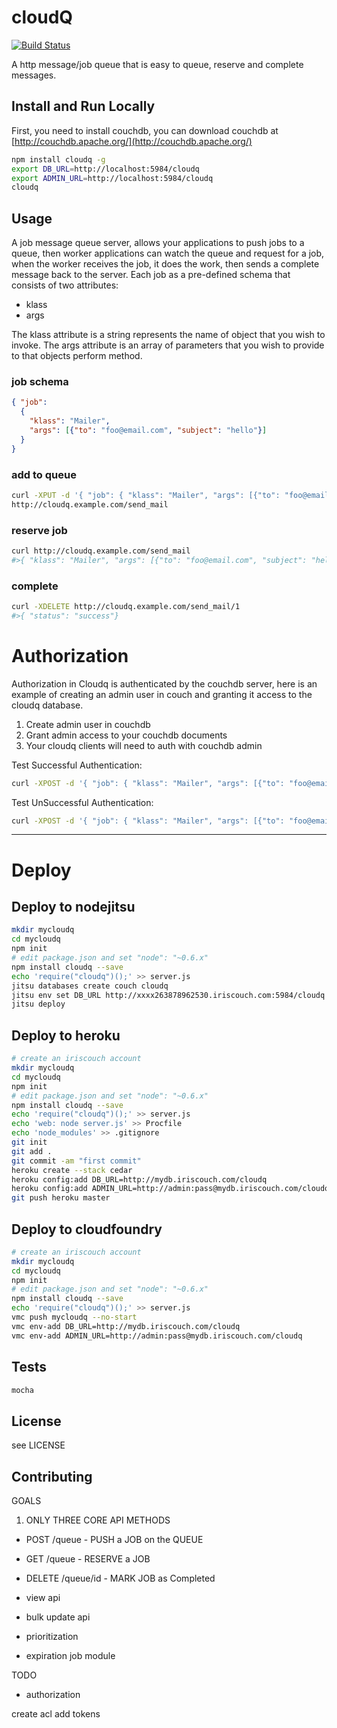 # cloudQ 

[![Build Status](https://secure.travis-ci.org/twilson63/node-cloudq.png)](http://travis-ci.org/twilson63/node-cloudq)

A http message/job queue that is easy to queue, reserve and complete messages.

## Install and Run Locally

First, you need to install couchdb, you can download couchdb at [http://couchdb.apache.org/](http://couchdb.apache.org/)

``` sh
npm install cloudq -g
export DB_URL=http://localhost:5984/cloudq
export ADMIN_URL=http://localhost:5984/cloudq
cloudq
```

## Usage

A job message queue server, allows your applications to push jobs to a queue, then
worker applications can watch the queue and request for a job, when the worker
receives the job, it does the work, then sends a complete message back to the server.  Each job as a pre-defined schema that consists of two attributes:

* klass
* args

The klass attribute is a string represents the name of object that you wish to invoke.
The args attribute is an array of parameters that you wish to provide to that objects perform method.

### job schema

``` json
{ "job":
  {
    "klass": "Mailer",
    "args": [{"to": "foo@email.com", "subject": "hello"}]
  }
}
```

### add to queue

``` sh
curl -XPUT -d '{ "job": { "klass": "Mailer", "args": [{"to": "foo@email.com", "subject": "hello"}]}}'
http://cloudq.example.com/send_mail
```

### reserve job

``` sh
curl http://cloudq.example.com/send_mail
#>{ "klass": "Mailer", "args": [{"to": "foo@email.com", "subject": "hello"}], "id": "1"}
```

### complete

``` sh
curl -XDELETE http://cloudq.example.com/send_mail/1
#>{ "status": "success"}
```

# Authorization

Authorization in Cloudq is authenticated by the couchdb server, here is an example of creating an admin user in couch and granting it access to the cloudq database.

1. Create admin user in couchdb
2. Grant admin access to your couchdb documents
3. Your cloudq clients will need to auth with couchdb admin

Test Successful Authentication:

``` sh
curl -XPOST -d '{ "job": { "klass": "Mailer", "args": [{"to": "foo@email.com", "subject": "hello"}]}}' http://admin:pass@cloudq.example.com/send_mail
```

Test UnSuccessful Authentication:

``` sh
curl -XPOST -d '{ "job": { "klass": "Mailer", "args": [{"to": "foo@email.com", "subject": "hello"}]}}' http://cloudq.example.com/send_mail
```

---

# Deploy

## Deploy to nodejitsu

``` sh
mkdir mycloudq
cd mycloudq
npm init
# edit package.json and set "node": "~0.6.x"
npm install cloudq --save
echo 'require("cloudq")();' >> server.js
jitsu databases create couch cloudq
jitsu env set DB_URL http://xxxx263878962530.iriscouch.com:5984/cloudq
jitsu deploy
```

## Deploy to heroku
``` sh
# create an iriscouch account
mkdir mycloudq
cd mycloudq
npm init
# edit package.json and set "node": "~0.6.x"
npm install cloudq --save
echo 'require("cloudq")();' >> server.js
echo 'web: node server.js' >> Procfile
echo 'node_modules' >> .gitignore
git init
git add .
git commit -am "first commit"
heroku create --stack cedar
heroku config:add DB_URL=http://mydb.iriscouch.com/cloudq
heroku config:add ADMIN_URL=http://admin:pass@mydb.iriscouch.com/cloudq
git push heroku master
```

## Deploy to cloudfoundry

``` sh
# create an iriscouch account
mkdir mycloudq
cd mycloudq
npm init
# edit package.json and set "node": "~0.6.x"
npm install cloudq --save
echo 'require("cloudq")();' >> server.js
vmc push mycloudq --no-start
vmc env-add DB_URL=http://mydb.iriscouch.com/cloudq
vmc env-add ADMIN_URL=http://admin:pass@mydb.iriscouch.com/cloudq

```

## Tests

``` sh
mocha
```

## License

see LICENSE

## Contributing

GOALS

1. ONLY THREE CORE API METHODS

* POST /queue - PUSH a JOB on the QUEUE
* GET /queue - RESERVE a JOB
* DELETE /queue/id - MARK JOB as Completed

* view api
* bulk update api
* prioritization
* expiration job module

TODO

* authorization

create acl
add tokens
